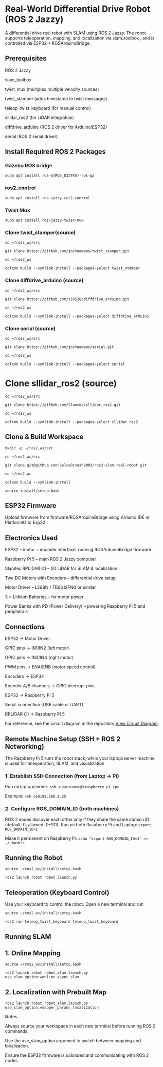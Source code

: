# Real-World Differential Drive Robot (ROS 2 Jazzy)

A differential drive real robot with SLAM using ROS 2 Jazzy.
The robot supports teleoperation, mapping, and localization via slam_toolbox
, and is controlled via ESP32 + ROSArduinoBridge.

## Prerequisites

ROS 2 Jazzy

slam_toolbox

twist_mux (multiplex multiple velocity sources)

twist_stamper (adds timestamp to twist messages)

teleop_twist_keyboard (for manual control)

sllidar_ros2 (for LiDAR integration)

diffdrive_arduino (ROS 2 driver for Arduino/ESP32)

serial (ROS 2 serial driver)

## Install Required ROS 2 Packages

### Gazebo ROS bridge
`sudo apt install ros-${ROS_DISTRO}-ros-gz`

### ros2_control
`sudo apt install ros-jazzy-ros2-control`

### Twist Mux
`sudo apt install ros-jazzy-twist-mux`

### Clone twist_stamper(source)
`cd ~/ros2_ws/src`

`git clone https://github.com/joshnewans/twist_stamper.git`

`cd ~/ros2_ws`

`colcon build --symlink-install --packages-select twist_stamper`

### Clone diffdrive_arduino (source)
`cd ~/ros2_ws/src`

`git clone https://github.com/YJ0528/diffdrive_arduino.git`

`cd ~/ros2_ws`

`colcon build --symlink-install --packages-select diffdrive_arduino`

### Clone serial (source)
`cd ~/ros2_ws/src`

`git clone https://github.com/joshnewans/serial.git`

`cd ~/ros2_ws`

`colcon build --symlink-install --packages-select serial`

# Clone sllidar_ros2 (source)
`cd ~/ros2_ws/src`

`git clone https://github.com/Slamtec/sllidar_ros2.git`

`cd ~/ros2_ws`

`colcon build --symlink-install --packages-select sllidar_ros2`

## Clone & Build Workspace
`mkdir -p ~/ros2_ws/src`

`cd ~/ros2_ws/src`

`git clone git@github.com:SelvaDinesh2003/ros2-slam-real-robot.git`

`cd ~/ros2_ws`

`colcon build --symlink-install`

`source install/setup.bash`

## ESP32 Firmware
Upload firmware from firmware/ROSArduinoBridge using Arduino IDE or PlatformIO to Esp32 .

## Electronics Used
ESP32 – motor + encoder interface, running ROSArduinoBridge firmware

Raspberry Pi 5 – main ROS 2 Jazzy computer

Slamtec RPLIDAR C1 – 2D LiDAR for SLAM & localization

Two DC Motors with Encoders – differential drive setup

Motor Driver – L298N / TB6612FNG or similar

3 × Lithium Batteries – for motor power

Power Banks with PD (Power Delivery) – powering Raspberry Pi 5 and peripherals

## Connections

ESP32 → Motor Driver

GPIO pins → IN1/IN2 (left motor)

GPIO pins → IN3/IN4 (right motor)

PWM pins → ENA/ENB (motor speed control)

Encoders → ESP32

Encoder A/B channels → GPIO interrupt pins

ESP32 → Raspberry Pi 5

Serial connection (USB cable or UART)

RPLIDAR C1 → Raspberry Pi 5

For reference, see the circuit diagram in the repository:[View Circuit Diagram](https://github.com/SelvaDinesh2003/ros2-slam-real-robot/blob/main/docs/circuit.png)
## Remote Machine Setup (SSH + ROS 2 Networking)
The Raspberry Pi 5 runs the robot stack, while your laptop/server machine is used for teleoperation, SLAM, and visualization.

### 1. Establish SSH Connection (from Laptop → Pi)
Run on laptop/server:
`ssh <username>@<raspberry_pi_ip>`

Example:
`ssh pi@192.168.1.25`

### 2. Configure ROS_DOMAIN_ID (both machines)
ROS 2 nodes discover each other only if they share the same domain ID (default: 0, allowed: 0–101).
Run on both Raspberry Pi and Laptop:
`export ROS_DOMAIN_ID=1`

Make it permanent on Raspberry Pi:
`echo "export ROS_DOMAIN_ID=1" >> ~/.bashrc`

## Running the Robot

`source ~/ros2_ws/install/setup.bash`

`ros2 launch robot robot.launch.py`

## Teleoperation (Keyboard Control)
Use your keyboard to control the robot.
Open a new terminal and run:

`source ~/ros2_ws/install/setup.bash`

`ros2 run teleop_twist_keyboard teleop_twist_keyboard`

## Running SLAM
## 1. Online Mapping

`source ~/ros2_ws/install/setup.bash`

`ros2 launch robot robot_slam.launch.py use_slam_option:=online_async_slam`

## 2. Localization with Prebuilt Map

`ros2 launch robot robot_slam.launch.py use_slam_option:=mapper_params_localization`

Notes

Always source your workspace in each new terminal before running ROS 2 commands.

Use the use_slam_option argument to switch between mapping and localization.

Ensure the ESP32 firmware is uploaded and communicating with ROS 2 nodes.
